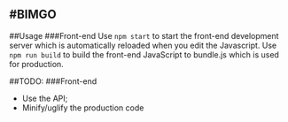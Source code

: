 #BIMGO
------
##Usage
###Front-end
Use `npm start` to start the front-end development server which is automatically reloaded when you edit the Javascript.
Use `npm run build` to build the front-end JavaScript to bundle.js which is used for production.

##TODO:
###Front-end
- Use the API;
- Minify/uglify the production code
